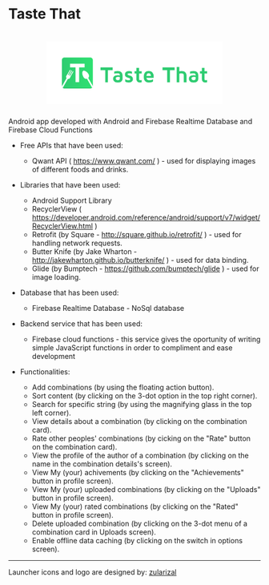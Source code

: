 # Taste That

<h1 align=center>
<img src="Logo/horizontal.png" width=70%>
</h1>

Android app developed with Android and Firebase Realtime Database and Firebase Cloud Functions

- Free APIs that have been used:
	- Qwant API ( https://www.qwant.com/ ) - used for displaying images of different foods and drinks.

- Libraries that have been used:
	- Android Support Library
	- RecyclerView ( https://developer.android.com/reference/android/support/v7/widget/RecyclerView.html )
	- Retrofit (by Square - http://square.github.io/retrofit/ ) - used for handling network requests.
	- Butter Knife (by Jake Wharton - http://jakewharton.github.io/butterknife/ ) - used for data binding.
	- Glide (by Bumptech - https://github.com/bumptech/glide ) - used for image loading.

- Database that has been used:
	- Firebase Realtime Database - NoSql database 
  
- Backend service that has been used:
  - Firebase cloud functions - this service gives the oportunity of writing simple JavaScript functions in order to compliment and ease development

- Functionalities:
	- Add combinations (by using the floating action button).
  - Sort content (by clicking on the 3-dot option in the top right corner).
  - Search for specific string (by using the magnifying glass in the top left corner).
  - View details about a combination (by clicking on the combination card).
  - Rate other peoples' combinations (by cicking on the "Rate" button on the combination card).
  - View the profile of the author of a combination (by clicking on the name in the combination details's screen).
  - View My (your) achivements (by clicking on the "Achievements" button in profile screen).
  - View My (your) uploaded combinations (by clicking on the "Uploads" button in profile screen).
  - View My (your) rated combinations (by clicking on the "Rated" button in profile screen).
  - Delete uploaded combination (by clicking on the 3-dot menu of a combination card in Uploads screen).
  - Enable offline data caching (by clicking on the switch in options screen).

---

Launcher icons and logo are designed by: [zularizal](https://github.com/zularizal)
